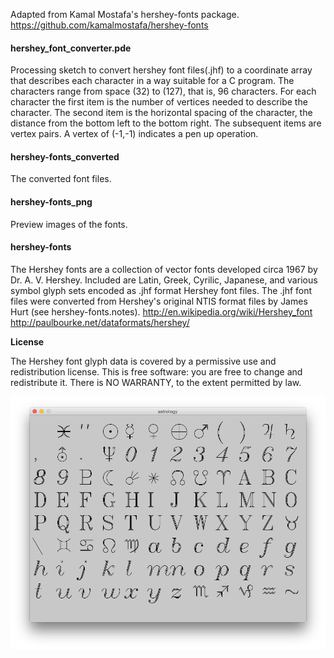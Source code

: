 Adapted from Kamal Mostafa's hershey-fonts package.  
<https://github.com/kamalmostafa/hershey-fonts>
#### hershey_font_converter.pde

Processing sketch to convert hershey font files(.jhf) to a coordinate array that describes each character in a way suitable for a C program.
The characters range from space (32) to (127), that is, 96 characters.
For each character the first item is the number of vertices needed to describe the character.
The second item is the horizontal spacing of the character, the distance from the bottom left to the bottom right.
The subsequent items are vertex pairs. A vertex of (-1,-1) indicates a pen up operation.  

#### hershey-fonts_converted

The converted font files.

#### hershey-fonts_png

Preview images of the fonts.

#### hershey-fonts

The Hershey fonts are a collection of vector fonts developed circa 1967
by Dr. A. V. Hershey.  Included are Latin, Greek, Cyrilic, Japanese, and
various symbol glyph sets encoded as .jhf format Hershey font files.
The .jhf font files were converted from Hershey's original NTIS format
files by James Hurt (see hershey-fonts.notes).
<http://en.wikipedia.org/wiki/Hershey_font>  
<http://paulbourke.net/dataformats/hershey/>

 **License**


The Hershey font glyph data is covered by a permissive use and redistribution
license.  This is free software: you are free to change and redistribute it.
There is NO WARRANTY, to the extent permitted by law.

![astrology](/hershey-fonts_png/astrology.png)
